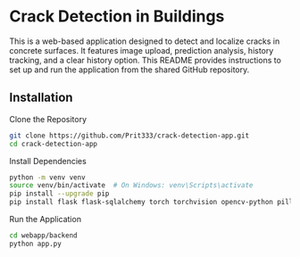 # Crack Detection in Buildings

This is a web-based application designed to detect and localize cracks in concrete surfaces. It features image upload, prediction analysis, history tracking, and a clear history option. This README provides instructions to set up and run the application from the shared GitHub repository.

## Installation

Clone the Repository

```bash
git clone https://github.com/Prit333/crack-detection-app.git
cd crack-detection-app
```

Install Dependencies

```bash
python -m venv venv
source venv/bin/activate  # On Windows: venv\Scripts\activate
pip install --upgrade pip
pip install flask flask-sqlalchemy torch torchvision opencv-python pillow
```

Run the Application

```bash
cd webapp/backend
python app.py
```
    
